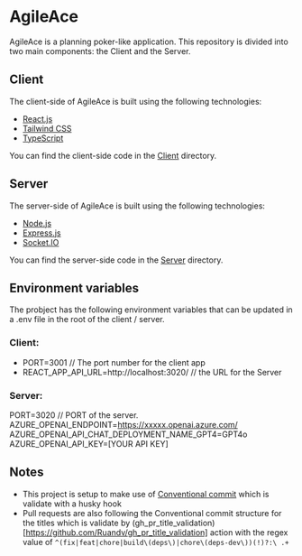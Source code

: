 # AgileAce

AgileAce is a planning poker-like application. This repository is divided into two main components: the Client and the Server.

## Client

The client-side of AgileAce is built using the following technologies:

- [React.js](https://reactjs.org/)
- [Tailwind CSS](https://tailwindcss.com/)
- [TypeScript](https://www.typescriptlang.org/)

You can find the client-side code in the [Client](Client/) directory.

## Server

The server-side of AgileAce is built using the following technologies:

- [Node.js](https://nodejs.org/)
- [Express.js](https://expressjs.com/)
- [Socket.IO](https://socket.io/)

You can find the server-side code in the [Server](Server/) directory.

## Environment variables 

The probject has the following environment variables that can be updated in a .env file in the root of the client / server. 
### Client: 
- PORT=3001 // The port number for the client app
- REACT_APP_API_URL=http://localhost:3020/ // the URL for the Server

### Server: 
PORT=3020 // PORT of the server.
AZURE_OPENAI_ENDPOINT=https://xxxxx.openai.azure.com/
AZURE_OPENAI_API_CHAT_DEPLOYMENT_NAME_GPT4=GPT4o
AZURE_OPENAI_API_KEY=[YOUR API KEY]


## Notes

- This project is setup to make use of [Conventional commit](https://www.conventionalcommits.org/en/v1.0.0/) which is validate with a husky hook
- Pull requests are also following the Conventional commit structure for the titles which is validate by (gh_pr_title_validation)[https://github.com/Ruandv/gh_pr_title_validation] action with the regex value of `^(fix|feat|chore|build\(deps\)|chore\(deps-dev\))(!)?:\ .+`